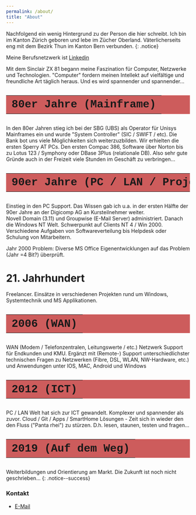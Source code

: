 ```yaml
---
permalink: /about/
title: "About"
---
```


Nachfolgend ein wenig Hintergrund zu der Person die hier schreibt. Ich bin im Kanton Zürich geboren und lebe im Zücher Oberland. Väterlicherseits eng mit dem Bezirk Thun im Kanton Bern verbunden.
{: .notice}

Meine Berufsnetzwerk ist [Linkedin](https://www.linkedin.com/in/peter-gyger-89aa7414a)  

Mit dem Sinclair ZX 81 begann meine Faszination für Computer, Netzwerke und Technologien. "Computer" fordern meinen Intellekt auf vielfältige und freundliche Art täglich heraus. Und es wird spannender und spannender...

<style type="text/css">
    table {
        font-family: 'Cascadia Code', 'Fira Code', Consolas, 'Courier New', Courier, monospace;
        font-size: 22px;
        white-space: nowrap;
        background-color: rgba(241,128,128,1)
    }
</style>  
<table>
    <tr>
        <th>80er Jahre (Mainframe)</th>  
    </tr>
</table>  
 In den 80er Jahren stieg ich bei der SBG (UBS) als Operator für Unisys Mainframes ein und wurde "System Controller" (SIC / SWIFT / etc). Die Bank bot uns viele Möglichkeiten sich weiterzuzbilden. Wir erhielten die ersten Sperry AT PCs. Den ersten Compac 386, Software über Norton bis zu Lotus 123 / Symphony oder DBase 3Plus (relationale DB). Also sehr gute Gründe auch in der Freizeit viele Stunden im Geschäft zu verbringen...  

<style type="text/css">
    table {
        font-family: 'Cascadia Code', 'Fira Code', Consolas, 'Courier New', Courier, monospace;
        font-size: 30px;
        white-space: nowrap;
        background-color: rgba(205,92,92,1)
    }
</style>  
<table>
    <tr>
        <th>90er Jahre (PC / LAN / Projekte)</th>  
    </tr>
</table>  

Einstieg in den PC Support. Das Wissen gab ich u.a. in der ersten Hälfte der 90er Jahre an der Digicomp AG an Kursteilnehmer weiter.  
Novell Domain (3.11) und Groupwise (E-Mail Server) administriert. Danach die Windows NT Welt. Schwerpunkt auf Clients NT 4 / Win 2000. Verschiedene Aufgaben von Softwareverteilung bis Helpdesk oder Schulung von Mitarbeitern.  

Jahr 2000 Problem: Diverse MS Office Eigenentwicklungen auf das Problem (Jahr =4 Bit?) überprüft.

# 21. Jahrhundert  

Freelancer. Einsätze in verschiedenen Projekten rund um Windows, Systemtechnik und MS Applikationen. 

<style type="text/css">
    table {
        font-family: 'Cascadia Code', 'Fira Code', Consolas, 'Courier New', Courier, monospace;
        font-size: 30px;
        white-space: nowrap;
        background-color: rgba(255,0,0,1)
    }
</style>  
<table>
    <tr>
        <th>2006 (WAN)</th>  
    </tr>
</table>  

WAN (Modem / Telefonzentralen, Leitungswerte / etc.) Netzwerk Support für Endkunden und KMU. Ergänzt mit (Remote-) Support unterschiedlichster technischen Fragen zu Netzwerken (Fibre, DSL, WLAN, NW-Hardware, etc.) und Anwendungen unter IOS, MAC, Android und Windows

<style type="text/css">
    table {
        font-family: 'Cascadia Code', 'Fira Code', Consolas, 'Courier New', Courier, monospace;
        font-size: 30px;
        white-space: nowrap;
        background-color: rgba(178,34,34,1)
    }
</style>  
<table>
    <tr>
        <th>2012 (ICT)</th>  
    </tr>
</table>  

PC / LAN Welt hat sich zur ICT gewandelt. Komplexer und spannender als zuvor. Cloud / Git / Apps / SmartHome Lösungen - Zeit sich in wieder den den Fluss ("Panta rhei") zu stürzen. D.h. lesen, staunen, testen und fragen...

<style type="text/css">
    table {
        font-family: 'Cascadia Code', 'Fira Code', Consolas, 'Courier New', Courier, monospace;
        font-size: 30px;
        white-space: nowrap;
        background-color: rgba(205,92,92,1)
    }
</style>  
<table>
    <tr>
        <th>2019 (Auf dem Weg)</th>
    </tr>
</table>  

Weiterbildungen und Orientierung am Markt. Die Zukunft ist noch nicht geschrieben...
{: .notice--success} 

### Kontakt

* [E-Mail](mailto:petergyger@photonmail.com)
